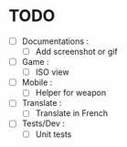 TODO
====

- [ ] Documentations :
  - [ ] Add screenshot or gif
- [ ] Game :
  - [ ] ISO view
- [ ] Mobile :
  - [ ] Helper for weapon
- [ ] Translate :
  - [ ] Translate in French
- [ ] Tests/Dev :
  - [ ] Unit tests
